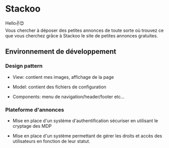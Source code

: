 # Stackoo

Hello✌😊
<br>
Vous chercher à déposer des petites annonces de toute sorte où trouvez ce que vous cherchez grâce à Stackoo le site de petites annonces gratuites.

## Environnement de développement

### Design pattern

- View: contient mes images, affichage de la page

- Model: contient des fichiers de configuration

- Components: menu de navigation/header/footer etc...

### Plateforme d'annonces

- Mise en place d'un système d'authentification sécuriser en utilisant le cryptage des MDP

- Mise en place d'un système permettant de gérer les droits et accès des utilisateurs en
fonction de leur statut.
